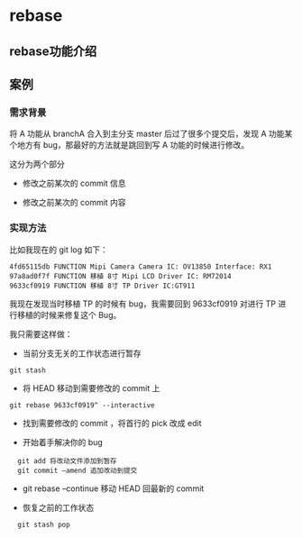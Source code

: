rebase
======


## rebase功能介绍

## 案例

### 需求背景

将 A 功能从 branchA 合入到主分支 master 后过了很多个提交后，发现 A 功能某个地方有 bug，那最好的方法就是跳回到写 A 功能的时候进行修改。

这分为两个部分

* 修改之前某次的 commit 信息

* 修改之前某次的 commit 内容

### 实现方法

比如我现在的 git log 如下：

```
4fd65115db FUNCTION Mipi Camera Camera IC: OV13850 Interface: RX1
97a8ad0f7f FUNCTION 移植 8寸 Mipi LCD Driver IC: RM72014
9633cf0919 FUNCTION 移植 8寸 TP Driver IC:GT911
```

我现在发现当时移植 TP 的时候有 bug，我需要回到 9633cf0919 对进行 TP 进行移植的时候来修复这个 Bug。

我只需要这样做：

* 当前分支无关的工作状态进行暂存

```
git stash
```

* 将 HEAD 移动到需要修改的 commit 上

```
git rebase 9633cf0919^ --interactive
```

* 找到需要修改的 commit ，将首行的 pick 改成 edit

* 开始着手解决你的 bug

```
  git add 将改动文件添加到暂存
  git commit –amend 追加改动到提交
```

* git rebase –continue 移动 HEAD 回最新的 commit

* 恢复之前的工作状态

```
  git stash pop
```


